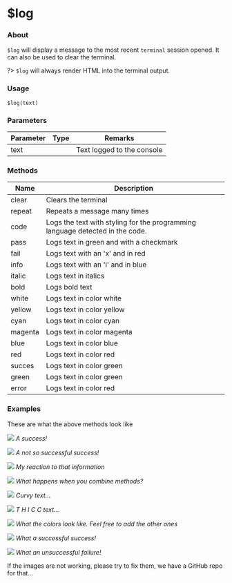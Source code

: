 # $log

### About

`$log` will display a message to the most recent `terminal` session opened. It can also be used to clear the terminal.

?> `$log` will always render HTML into the terminal output.


### Usage

`$log(text)`

### Parameters

| Parameter | Type | Remarks                                            |
|-----------|------|----------------------------------------------------|
| text      |      | Text logged to the console                         |

### Methods

| Name    | Description                                                                   |
|---------|-------------------------------------------------------------------------------|
| clear   | Clears the terminal                                                           |
| repeat  | Repeats a message many times                                                  |
| code    | Logs the text with styling for the programming language detected in the code. |
| pass    | Logs text in green and with a checkmark                                       |
| fail    | Logs text with an 'x' and in red                                              |
| info    | Logs text with an 'i' and in blue                                             |
| italic  | Logs text in italics                                                          |
| bold    | Logs bold text                                                                |
| white   | Logs text in color white                                                      |
| yellow  | Logs text in color yellow                                                     |
| cyan    | Logs text in color cyan                                                       |
| magenta | Logs text in color magenta                                                    |
| blue    | Logs text in color blue                                                       |
| red     | Logs text in color red                                                        |
| succes  | Logs text in color green                                                      |
| green   | Logs text in color green                                                      |
| error   | Logs text in color red                                                        |


### Examples 
These are what the above methods look like

![](/assets/logPass.png)
*A success!*

![](/assets/logFail.png)
*A not so successful success!*

![](/assets/logInfo.png)
*My reaction to that information*

![](/assets/logCombination.png)
*What happens when you combine methods?*

![](/assets/logItalic.png)
*Curvy text...*

![](/assets/logBold.png)
*T H I C C text...*

![](/assets/logWhite.png)
*What the colors look like. Feel free to add the other ones*

![](/assets/SUCCESS.png)
*What a successful success!*

![](/assets/NOTSUCCESS.png)
*What an unsuccessful failure!*

If the images are not working, please try to fix them, we have a GitHub repo for that...